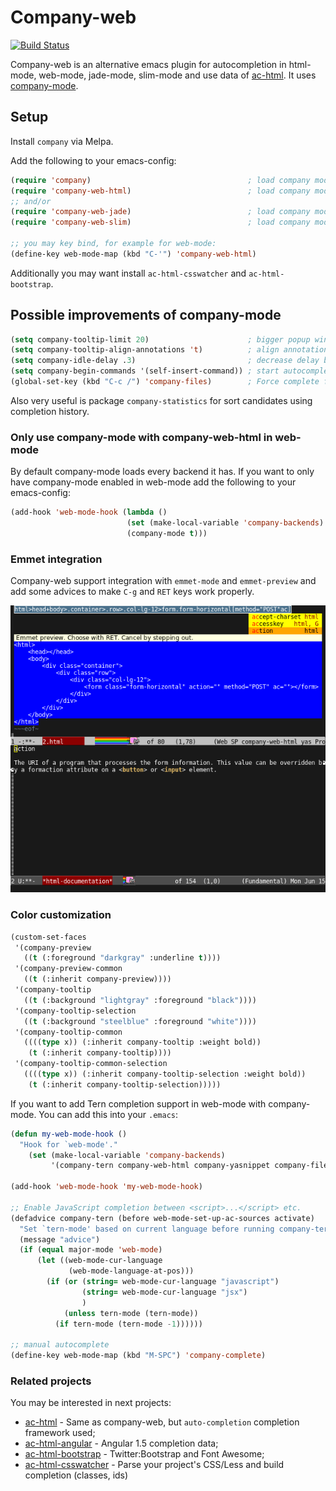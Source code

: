 # Company-web

[![Build Status](https://travis-ci.org/osv/company-web.png?branch=master)](https://travis-ci.org/osv/company-web)

Company-web is an alternative emacs plugin for autocompletion in html-mode, web-mode, jade-mode, slim-mode
and use data of [ac-html](https://github.com/cheunghy/ac-html).
It uses [company-mode](http://company-mode.github.io).

## Setup

Install `company` via Melpa.

Add the following to your emacs-config:

```lisp
(require 'company)                                   ; load company mode
(require 'company-web-html)                          ; load company mode html backend
;; and/or
(require 'company-web-jade)                          ; load company mode jade backend
(require 'company-web-slim)                          ; load company mode slim backend

;; you may key bind, for example for web-mode:
(define-key web-mode-map (kbd "C-'") 'company-web-html)
```

Additionally you may want install `ac-html-csswatcher` and `ac-html-bootstrap`.

## Possible improvements of company-mode

```lisp
(setq company-tooltip-limit 20)                      ; bigger popup window
(setq company-tooltip-align-annotations 't)          ; align annotations to the right tooltip border
(setq company-idle-delay .3)                         ; decrease delay before autocompletion popup shows
(setq company-begin-commands '(self-insert-command)) ; start autocompletion only after typing
(global-set-key (kbd "C-c /") 'company-files)        ; Force complete file names on "C-c /" key
```

Also very useful is package `company-statistics` for sort candidates using completion history.

### Only use company-mode with company-web-html in web-mode
By default company-mode loads every backend it has. If you want to only have company-mode enabled in web-mode add the following to your emacs-config:

```lisp
(add-hook 'web-mode-hook (lambda ()
                          (set (make-local-variable 'company-backends) '(company-web-html))
                          (company-mode t)))
```

### Emmet integration

Company-web support integration with `emmet-mode` and `emmet-preview` and add some advices to make `C-g` and `RET` keys work properly.

![emmet with company-web](image/emmet.png)

### Color customization

```lisp
(custom-set-faces
 '(company-preview
   ((t (:foreground "darkgray" :underline t))))
 '(company-preview-common
   ((t (:inherit company-preview))))
 '(company-tooltip
   ((t (:background "lightgray" :foreground "black"))))
 '(company-tooltip-selection
   ((t (:background "steelblue" :foreground "white"))))
 '(company-tooltip-common
   ((((type x)) (:inherit company-tooltip :weight bold))
    (t (:inherit company-tooltip))))
 '(company-tooltip-common-selection
   ((((type x)) (:inherit company-tooltip-selection :weight bold))
    (t (:inherit company-tooltip-selection)))))
```

If you want to add Tern completion support in web-mode with company-mode.
You can add this into your `.emacs`:
```lisp
(defun my-web-mode-hook ()
  "Hook for `web-mode'."
    (set (make-local-variable 'company-backends)
         '(company-tern company-web-html company-yasnippet company-files)))

(add-hook 'web-mode-hook 'my-web-mode-hook)

;; Enable JavaScript completion between <script>...</script> etc.
(defadvice company-tern (before web-mode-set-up-ac-sources activate)
  "Set `tern-mode' based on current language before running company-tern."
  (message "advice")
  (if (equal major-mode 'web-mode)
      (let ((web-mode-cur-language
             (web-mode-language-at-pos)))
        (if (or (string= web-mode-cur-language "javascript")
                (string= web-mode-cur-language "jsx")
                )
            (unless tern-mode (tern-mode))
          (if tern-mode (tern-mode -1))))))

;; manual autocomplete
(define-key web-mode-map (kbd "M-SPC") 'company-complete)

```

### Related projects

You may be interested in next projects:

- [ac-html](https://github.com/cheunghy/ac-html) - Same as company-web, but `auto-completion` completion framework used;
- [ac-html-angular](https://github.com/osv/ac-html-angular) - Angular 1.5 completion data;
- [ac-html-bootstrap](https://github.com/osv/ac-html-bootstrap) - Twitter:Bootstrap and Font Awesome;
- [ac-html-csswatcher](https://github.com/osv/ac-html-csswatcher) - Parse your project's CSS/Less and build completion (classes, ids)

